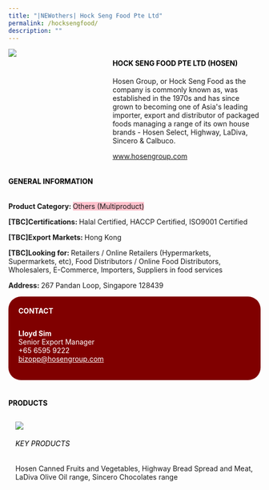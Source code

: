 ```yaml
---
title: "|NEWothers| Hock Seng Food Pte Ltd"
permalink: /hocksengfood/
description: ""
---
```

<head>
	<div class="flex-paragraph">
		<!--hi there! this is a comment and will provide you with instructional guides-->
		<!--insert booth number here!-->
		<p style="text-transform: uppercase"></p></div>
			<div class="flex-container" style="display: flex; flex-wrap: wrap;">
				<!--insert DOWNLOAD link of company logo between the " marks!-->
			<div class="card sgds" style="flex: 1 1 40%; display: block;"><img src="https://doc-14-3s-docs.googleusercontent.com/docs/securesc/69isnljd6u5lkd2esi0uo09d7a1dfqf2/29bjaf85ru7enjdgp3n4pkfnh6rmh9d2/1676208525000/12105796777324072886/12105796777324072886/1gmEp45sZj0cLqeRqziucMf0Y0F6YeoDN?e=download&ax=AB85Z1AJzCax9nWWe-O5jRFmoPnqnAv7jx8kuxbDLrqjhIrLULl3MrA5jxDNoqMGeSljFE53jT1ErH0shsdc1gvLLx6dxaJ2UOZaCSGZtXdva3qDV5h5vyjJQEwAj4vXPaIYh-_7ebM0u6g-a7YJwYf1TFYsxsNL5jllanDNDaRtE5yAbG0RY0mnXAagAwEt9qkKC-LKuJLpPitWqz6362wYYXBu-MhYnCylV0Fx0GvsxbOSotGCsKP3Ch8O7BFjtmbgxg4hH4yRTRrkDst82bA2K6y1eDXqSmPkZmFrhsYA0K5GgDLhHJ8BgjnjmDCAVWOYvxHYb9IR3rdC0cNrQqMHaG4ojKE9d9l_wC3UwajPEq4YTtJzFsFEF0gFj8viGjGCTaavImce7sHLvxjUvqY2luWg0rOzgFrrYiGNzHqjhGrXzGGRcv9OOZ2BI5-zAILj8jNT5krbbMAEBmXjuYq1AcBj15Xt40k-oMhdAh04RGsc__Jqu_1p06aZ43_Ygi1tvEb9efxU8fFGoWufQFkbUlCKxMoOS7AJMpCUeFxa3asi_5eKuk5K641AzIlKDcmnu5uj_5tNgmtDNXhuA4yxI8bEwnI3cE5h8HxCLu552D22eu2MxH4KvChSjcuQsewD6fietmEmlNEdvY_IZZH_y5C6YP5vZy0WvxcMYot3tSeGbyJiliJ-Q2rYhAqeP5ykn7EUB5yh_qXyEiyZw0ym3tV_XobF9eebEf5UfRiOySUJ4jHnIQhkC5SSmb_MJjVdHgIRoTUu7cXAQsxsNy3Gg3wlth_UUsGkEEB0IPTNZ7LbHi0fPYn5f5baRwQOnmcLRHBS7HjhXkQ_osgGMby_xgYqvtx3ZPByhIxk1XElEImsRnZoTIBU7IGsfvYcNU_9fyxTg0ADv7RxWVZYV29YDiONHVF2z8aCEhQ&uuid=3eed6516-1326-4fff-91f3-da673fd40721&authuser=0"></div>
	<div class="card-sgds" style="flex: 1 1 58%; display: block; margin-left: 3px">
		<h4 style="text-transform: uppercase; color: black;"><!--insert the exhibitor's name between the <b> tags here--><b>Hock Seng Food Pte Ltd (Hosen)</b></h4><!--insert the exhibitor's description between the <p> tags here-->
		<p>Hosen Group, or Hock Seng Food as the company is commonly
known as, was established in the 1970s and has since grown to
becoming one of Asia's leading importer, export and distributor of
packaged foods managing a range of its own house brands - Hosen
Select, Highway, LaDiva, Sincero & Calbuco.</p>
		<!--insert the exhibitor's website link, making sure there is "https:// www." present please. make sure the entire https link goes in between the " marks-->
		<p><a href="www.hosengroup.com" target="_blank"><!--insert the www website link here (no need for https)-->www.hosengroup.com</a></p>
	</div>
</div>
</head>

<body>
	<h4 style="text-transform: uppercase; color: black;"><b>General Information</b></h4>
		<div class="flex-container" style="display: flex; flex-wrap: wrap;">
			<div class="card sgds" style="flex: 1 1 65%; display: block; align-self: stretch">
			<div class="flex-paragraph">
			<p><b>Product Category: </b><span style=" background-color: pink; border-radius: 10 px;"><!--insert the exhibitor's pdt cat between the <p> tags here-->Others (Multiproduct)</span></p> 
				<p><b>[TBC]Certifications: </b><!--insert all the exhibitor's certifications between the </b> and </p> here-->Halal Certified, HACCP Certified, ISO9001 Certified</p>
			<p><b>[TBC]Export Markets: </b><!--insert all the exhibitor's export markets between the </b> and </p> here-->Hong Kong</p>
			<p style="margin-bottom: 10px;"><b>[TBC]Looking for: </b><!--insert all the exhibitor's potential business partners between the </b> and </p> here-->Retailers / Online Retailers (Hypermarkets, Supermarkets, etc), Food Distributors / Online Food Distributors, Wholesalers, E-Commerce, Importers, Suppliers in food services</p><p><b>Address: </b><!--insert all the exhibitor's address the </b> and </p> here-->267 Pandan Loop, Singapore 128439</p>
			</div>
		</div>
		<div class="card sgds" style="flex: 1 1 35%; padding: 10px; display: block; background-color: maroon; border-radius: 25px; align-self: center;">
		<h4 style="color: white; margin-top: 10px; margin-left: 10px;">CONTACT</h4>
		<div class="flex-paragraph">
			<!--replace with exhibitor's: -->
			<p style="padding: 10px; color: white;"><b><!-- POC name-->Lloyd Sim</b><br><!-- designation-->Senior Export Manager<br><!--contact number-->+65 6595 9222<br><!-- for linking purposes, insert their email after "mailto:"...--><a href="mailto:bizopp@hosengroup.com" style="color: white;"><!--...and also include the display email before </a> here-->bizopp@hosengroup.com</a></p>
		</div>
			</div>
		</div>
	<br>
		<h4 style="text-transform: uppercase; color: black;"><b>products</b></h4>
<div style="display: flex; flex-wrap: wrap;">
  <div class="card sgds" style="flex: 1 1 47%; margin: 10px; display: block;"><!--insert the exhibitor's DOWNLOAD image for product between the " marks here-->
	<div class="flex-image" style="display: block;"><img src="https://doc-0g-3s-docs.googleusercontent.com/docs/securesc/69isnljd6u5lkd2esi0uo09d7a1dfqf2/jvo2qb6qbf5ngkeqd20d2ubb61su7djt/1676208525000/12105796777324072886/12105796777324072886/1dj41qa-6PdB5zCy_ylxq6AnbYbb8SAQw?e=download&ax=AB85Z1AFPIZweCOi7TPzLNqVUj1yoYVX3nqMRB6H1RtsHPUieqnQ9DPizAg6hbSf_aH9lflwxhq7AJmXkqDR2GEHyKNvH8friSVovDlPXYNoSUCP3AbtxJzNcj6oAFvsjkDlA03sdMYF02KsPATptUO39LUhZfUa9CTQeD_Bo04UAHVFEWV1Ifx27Y4B-igY7ONrtPD_A1wK0HfYuvwGbluE7P3lNmR_R-wcppYRGkGk2ppnw-kCUbJmyUOF8SmdjniCQO6SQlWU8qOTJEVxRCXHngnD-epTreUi-bFgRWe92YfI2GFzeagEmHMHDgELrlzrJarXWoTlvj8VfCFUHcX1mppEgiuTOzKnBpxynmMsE4SbqfXTZ4MKeScEc1pgRbAMb7H3a5ClggPe2LNjnozzThYsLTafswGvb2REl0gnaQDu3SZiFIGPuubCjY_U_8p6bSXecJZ6o7XfHv_q5i0PD7gereVgutyCGSWwgHmYmQBHYUt3ESd7rcJAXAkVGYZwnN1aJG0DYmZpYVMMXGrtMQn8iWRK2n1K0IRurQo5Qr3yQ_wiohXgngwHi-sk6QZGuMJVfFJ3kEfCerWJjVr2serMgrkNqkCLMLDaajzdy_umhO1isfJj54lS3WtF6zN5wJeZ9igGl_knSvFICcnz6T2yq0xjxS1AkvppRR25DB42aSvdsxxhcKxLmcGpp0VgMAy-DLVc2JACODlYGzKWY248POHZpJdApUH9fdW5FEMTKBKnv4bYseHjxjCELGZaqoguf0jNb-LeC2qDjD7lf5Sa5uFrRKoei2OJ6ogXjklfNFUutIvoYRGAJLCY4NDG24YbiJFX7FbgbTeX3nqIIWymVgPSuAWC7X3kM70Yanj5AfUgn7MZK5SjSN7XX0iinKm3Mj3RCacGxtZy2WqmuV5aEVDZTsqHYHg&uuid=5fa3945e-0445-4139-814e-b084cd313d30&authuser=0"></div>
	<div class="flex-paragraph">
		<h6 style="text-transform: uppercase; color: black;"><!--insert product name before </h6> and product description after <p>-->Key Products</h6>
Hosen Canned Fruits and Vegetables, Highway Bread Spread and
Meat, LaDiva Olive Oil range, Sincero Chocolates range





</p></div>